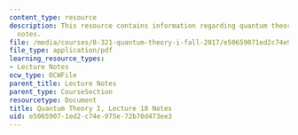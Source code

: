 ```yaml
---
content_type: resource
description: This resource contains information regarding quantum theory I, lecture
  notes.
file: /media/courses/8-321-quantum-theory-i-fall-2017/e50659071ed2c74e975e72b70d473ee3_MIT8_321F17_lec18.pdf
file_type: application/pdf
learning_resource_types:
- Lecture Notes
ocw_type: OCWFile
parent_title: Lecture Notes
parent_type: CourseSection
resourcetype: Document
title: Quantum Theory I, Lecture 18 Notes
uid: e5065907-1ed2-c74e-975e-72b70d473ee3
---
```


